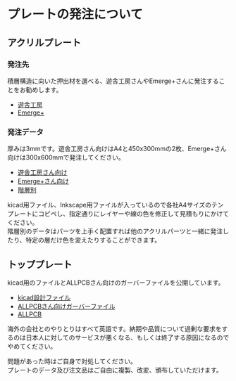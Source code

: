 # プレートの発注について

## アクリルプレート
### 発注先
積層構造に向いた押出材を選べる、遊舎工房さんやEmerge+さんに発注することをお勧めします。  
- [遊舎工房](https://shop.yushakobo.jp/products/lasercut?variant=43591413629159)
- [Emerge+](https://www.emergeplus.jp)  

### 発注データ  
厚みは3mmです。遊舎工房さん向けはA4と450x300mmの2枚、Emerge+さん向けは300x600mmで発注してください。
- [遊舎工房さん向け](https://github.com/Taro-Hayashi/On-the-15-AcrylicCase/releases/download/acrylic/onthe15case_acrylic_yushakobo.zip)
- [Emerge+さん向け](https://github.com/Taro-Hayashi/On-the-15-AcrylicCase/releases/download/acrylic/onthe15case_acrylic_emergeplus.zip)
- [階層別](https://github.com/Taro-Hayashi/On-the-15-AcrylicCase/releases/download/acrylic/onthe15case_acrylic_vanilla.zip)

kicad用ファイル、Inkscape用ファイルが入っているので各社A4サイズのテンプレートにコピペし、指定通りにレイヤーや線の色を修正して見積もりにかけてください。  
階層別のデータはパーツを上手く配置すれば他のアクリルパーツと一緒に発注したり、特定の層だけ色を変えたりすることができます。  

## トッププレート
kicad用のファイルとALLPCBさん向けのガーバーファイルを公開しています。
- [kicad設計ファイル]()
- [ALLPCBさん向けガーバーファイル]()
- [ALLPCB](https://www.allpcb.com)

海外の会社とのやりとりはすべて英語です。納期や品質について過剰な要求をするのは日本人に対してのサービスが悪くなる、もしくは終了する原因になるのでやめてください。

  
問題があった時はご自身で対処してください。  
プレートのデータ及び注文品はご自由に複製、改変、頒布していただけます。
